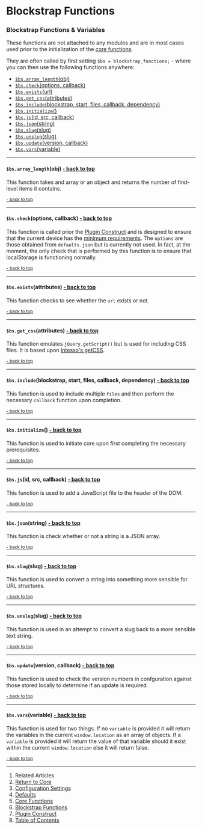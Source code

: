 Blockstrap Functions <a name="docs_home"></a>
=============================================

### Blockstrap Functions & Variables

These functions are not attached to any modules and are in most cases used prior to the initialization of the [core functions](../core-functions/). 

They are often called by first setting `$bs = blockstrap_functions;` - where you can then use the following functions anywhere:

* [`$bs.array_length`(obj)](#bs_array_length)
* [`$bs.check`(options, callback)](#bs_check)
* [`$bs.exists`(url)](#bs_exists)
* [`$bs.get_css`(attributes)](#bs_get_css)
* [`$bs.include`(blockstrap, start, files, callback, dependency)](#bs_include)
* [`$bs.initialize`()](#bs_initialize)
* [`$bs.js`(id, src, callback)](#bs_js)
* [`$bs.json`(string)](#bs_json)
* [`$bs.slug`(slug)](#bs_slug)
* [`$bs.unslug`(slug)](#bs_unslug)
* [`$bs.update`(version, callback)](#bs_update)
* [`$bs.vars`(variable)](#bs_vars)

--------------------------------------------------------------------------------

#### `$bs.array_length`(obj) <a name="bs_array_length" class="pull-right" href="#docs_home"><i class="glyphicon glyphicon-upload"></i>- back to top</a>

This function takes and array or an object and returns the number of first-level items it contains.

<small><a href="#docs_home">- back to top</a></small>

--------------------------------------------------------------------------------

#### `$bs.check`(options, callback) <a name="bs_check" class="pull-right" href="#docs_home"><i class="glyphicon glyphicon-upload"></i>- back to top</a>

This function is called prior the [Plugin Construct](../construct/) and is designed to ensure that the current device has the [minimum requirements](../started/requirements/). The `options` are those obtained from `defaults.json` but is currently not used. In fact, at the moment, the only check that is performed by this function is to ensure that localStorage is functioning normally.

<small><a href="#docs_home">- back to top</a></small>

--------------------------------------------------------------------------------

#### `$bs.exists`(attributes) <a name="bs_exists" class="pull-right" href="#docs_home"><i class="glyphicon glyphicon-upload"></i>- back to top</a>

This function checks to see whether the `url` exists or not.

<small><a href="#docs_home">- back to top</a></small>

--------------------------------------------------------------------------------

#### `$bs.get_css`(attributes) <a name="bs_get_css" class="pull-right" href="#docs_home"><i class="glyphicon glyphicon-upload"></i>- back to top</a>

This function emulates `jQuery.getScript()` but is used for including CSS files. It is based upon [Intesso's getCSS](https://github.com/intesso/jquery-getCSS).

<small><a href="#docs_home">- back to top</a></small>

--------------------------------------------------------------------------------

#### `$bs.include`(blockstrap, start, files, callback, dependency) <a name="bs_include" class="pull-right" href="#docs_home"><i class="glyphicon glyphicon-upload"></i>- back to top</a>

This function is used to include multiple `files` and then perform the necessary `callback` function upon completion.

<small><a href="#docs_home">- back to top</a></small>

--------------------------------------------------------------------------------

#### `$bs.initialize`() <a name="bs_initialize" class="pull-right" href="#docs_home"><i class="glyphicon glyphicon-upload"></i>- back to top</a>

This function is used to initiate core upon first completing the necessary prerequisites.

<small><a href="#docs_home">- back to top</a></small>

--------------------------------------------------------------------------------

#### `$bs.js`(id, src, callback) <a name="bs_js" class="pull-right" href="#docs_home"><i class="glyphicon glyphicon-upload"></i>- back to top</a>

This function is used to add a JavaScript file to the header of the DOM.

<small><a href="#docs_home">- back to top</a></small>

--------------------------------------------------------------------------------

#### `$bs.json`(string) <a name="bs_json" class="pull-right" href="#docs_home"><i class="glyphicon glyphicon-upload"></i>- back to top</a>

This function is check whether or not a string is a JSON array.

<small><a href="#docs_home">- back to top</a></small>

--------------------------------------------------------------------------------

#### `$bs.slug`(slug) <a name="bs_slug" class="pull-right" href="#docs_home"><i class="glyphicon glyphicon-upload"></i>- back to top</a>

This function is used to convert a string into something more sensible for URL structures.

<small><a href="#docs_home">- back to top</a></small>

--------------------------------------------------------------------------------

#### `$bs.unslug`(slug) <a name="bs_unslug" class="pull-right" href="#docs_home"><i class="glyphicon glyphicon-upload"></i>- back to top</a>

This function is used in an attempt to convert a slug back to a more sensible text string.

<small><a href="#docs_home">- back to top</a></small>

--------------------------------------------------------------------------------

#### `$bs.update`(version, callback) <a name="bs_update" class="pull-right" href="#docs_home"><i class="glyphicon glyphicon-upload"></i>- back to top</a>

This function is used to check the version numbers in confguration against those stored locally to determine if an update is required.

<small><a href="#docs_home">- back to top</a></small>

--------------------------------------------------------------------------------

#### `$bs.vars`(variable) <a name="bs_vars" class="pull-right" href="#docs_home"><i class="glyphicon glyphicon-upload"></i>- back to top</a>

This function is used for two things. If no `variable` is provided it will return the variables in the current `window.location` as an array of objects. If a `variable` is provided it will return the value of that variable should it exist within the current `window.location` else it will return false.

<small><a href="#docs_home">- back to top</a></small>

---

1. Related Articles
2. [Return to Core](../../core/)
2. [Configuration Settings](../configuration/)
3. [Defaults](../defaults/)
4. [Core Functions](../core-functions/)
5. [Blockstrap Functions](../blockstrap-functions/)
6. [Plugin Construct](../construct/)
7. [Table of Contents](../../../)
